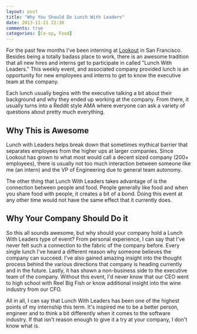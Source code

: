 ---layout: posttitle: "Why You Should Do Lunch With Leaders"date: 2013-11-21 22:38comments: truecategories: [Co-op, Food]---For the past few months I've been interning at [Lookout](http://lookout.com) in San Francisco. Besides being a totally badass place to work, there is an awesome tradition that all new hires and interns get to participate in called "Lunch With Leaders." This weekly event, and associated company provided lunch is an opportunity for new employees and interns to get to know the executive team at the company.Each lunch usually begins with the executive talking a bit about their background and why they ended up working at the company. From there, it usually turns into a Reddit style AMA where everyone can ask a variety of questions about pretty much everything.## Why This is AwesomeLunch with Leaders helps break down that sometimes mythical barrier that separates employees from the higher ups at larger companies. Since Lookout has grown to what most would call a decent sized company (200+ employees), there is usually not too much interaction between someone like me (an intern) and the VP of Engineering due to general team autonomy.The other thing that Lunch With Leaders takes advantage of is the connection between people and food. People generally like food and when you share food with people, it creates a bit of a bond. Doing this event at any other time would not have the same effect that it currently does.## Why Your Company Should Do itSo this all sounds awesome, but why should your company hold a Lunch With Leaders type of event? From personal experience, I can say that I've never felt such a connection to the fabric of the company before. Every single lunch I've heard a different reason why someone believes the company can succeed. I've also gained amazing insight into the thought process behind the various directions that company is heading currently and in the future. Lastly, it has shown a non-business side to the executive team of the company. Without this event, I'd never know that our CEO went to high school with Reel Big Fish or know additional insight into the wine industry from our CFO.All in all, I can say that Lunch With Leaders has been one of the highest points of my internship this term. It's inspired me to be a better person, engineer and to think a bit differently when it comes to the software industry. If that isn't reason enough to give it a try at your company, I don't know what is.